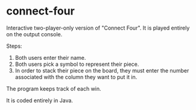 # connect-four

Interactive two-player-only version of "Connect Four".
It is played entirely on the output console.

Steps:
1) Both users enter their name.
2) Both users pick a symbol to represent their piece.
3) In order to stack their piece on the board, they must enter the number associated with the column they want to put it in.

The program keeps track of each win.

It is coded entirely in Java.

